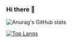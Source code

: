 ### Hi there 👋

![Anurag's GitHub stats](https://github-readme-stats.vercel.app/api?username=XscapeCn&show_icons=true&theme=onedark)

[![Top Langs](https://github-readme-stats.vercel.app/api/top-langs/?username=XscapeCn&theme=onedark)](https://github.com/anuraghazra/github-readme-stats)

<!--
**XscapeCn/XscapeCn** is a ✨ _special_ ✨ repository because its `README.md` (this file) appears on your GitHub profile.

Here are some ideas to get you started:

- 🔭 I’m currently working on ...
- 🌱 I’m currently learning ...
- 👯 I’m looking to collaborate on ...
- 🤔 I’m looking for help with ...
- 💬 Ask me about ...
- 📫 How to reach me: ...
- 😄 Pronouns: ...
- ⚡ Fun fact: ...
-->
